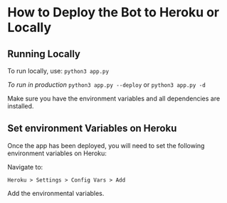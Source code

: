 # How to Deploy the Bot to Heroku or Locally

## Running Locally

To run locally, use:
```python3 app.py```

*To run in production*
`python3 app.py --deploy` or `python3 app.py -d`

Make sure you have the environment variables and all dependencies are installed.

## Set environment Variables on Heroku

Once the app has been deployed, you will need to set the following environment variables on Heroku:

Navigate to:

`Heroku > Settings > Config Vars > Add`

Add the environmental variables.